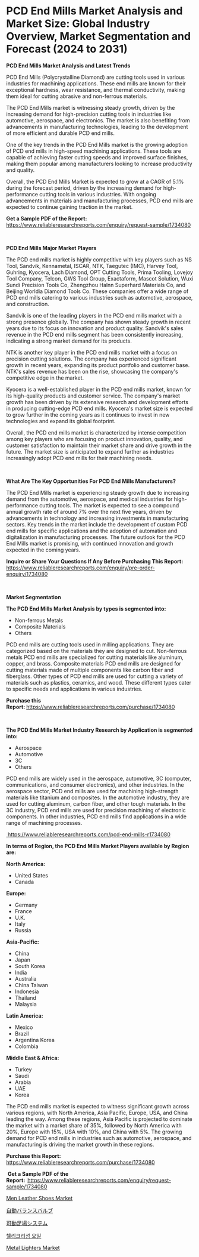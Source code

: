 <p><h1>PCD End Mills Market Analysis and Market Size: Global Industry Overview, Market Segmentation and Forecast (2024 to 2031)</h1></p><p><strong>PCD End Mills Market Analysis and Latest Trends</strong></p>
<p><p>PCD End Mills (Polycrystalline Diamond) are cutting tools used in various industries for machining applications. These end mills are known for their exceptional hardness, wear resistance, and thermal conductivity, making them ideal for cutting abrasive and non-ferrous materials.</p><p>The PCD End Mills market is witnessing steady growth, driven by the increasing demand for high-precision cutting tools in industries like automotive, aerospace, and electronics. The market is also benefiting from advancements in manufacturing technologies, leading to the development of more efficient and durable PCD end mills.</p><p>One of the key trends in the PCD End Mills market is the growing adoption of PCD end mills in high-speed machining applications. These tools are capable of achieving faster cutting speeds and improved surface finishes, making them popular among manufacturers looking to increase productivity and quality.</p><p>Overall, the PCD End Mills Market is expected to grow at a CAGR of 5.1% during the forecast period, driven by the increasing demand for high-performance cutting tools in various industries. With ongoing advancements in materials and manufacturing processes, PCD end mills are expected to continue gaining traction in the market.</p></p>
<p><strong>Get a Sample PDF of the Report:&nbsp;</strong> <a href="https://www.reliableresearchreports.com/enquiry/request-sample/1734080">https://www.reliableresearchreports.com/enquiry/request-sample/1734080</a></p>
<p>&nbsp;</p>
<p><strong>PCD End Mills Major Market Players</strong></p>
<p><p>The PCD end mills market is highly competitive with key players such as NS Tool, Sandvik, Kennametal, ISCAR, NTK, Taegutec (IMC), Harvey Tool, Guhring, Kyocera, Lach Diamond, OPT Cutting Tools, Prima Tooling, Lovejoy Tool Company, Telcon, GWS Tool Group, Exactaform, Mascot Solution, Wuxi Sundi Precision Tools Co, Zhengzhou Halnn Superhard Materials Co, and Beijing Worldia Diamond Tools Co. These companies offer a wide range of PCD end mills catering to various industries such as automotive, aerospace, and construction.</p><p>Sandvik is one of the leading players in the PCD end mills market with a strong presence globally. The company has shown steady growth in recent years due to its focus on innovation and product quality. Sandvik's sales revenue in the PCD end mills segment has been consistently increasing, indicating a strong market demand for its products.</p><p>NTK is another key player in the PCD end mills market with a focus on precision cutting solutions. The company has experienced significant growth in recent years, expanding its product portfolio and customer base. NTK's sales revenue has been on the rise, showcasing the company's competitive edge in the market.</p><p>Kyocera is a well-established player in the PCD end mills market, known for its high-quality products and customer service. The company's market growth has been driven by its extensive research and development efforts in producing cutting-edge PCD end mills. Kyocera's market size is expected to grow further in the coming years as it continues to invest in new technologies and expand its global footprint.</p><p>Overall, the PCD end mills market is characterized by intense competition among key players who are focusing on product innovation, quality, and customer satisfaction to maintain their market share and drive growth in the future. The market size is anticipated to expand further as industries increasingly adopt PCD end mills for their machining needs.</p></p>
<p>&nbsp;</p>
<p><strong>What Are The Key Opportunities For PCD End Mills Manufacturers?</strong></p>
<p><p>The PCD End Mills market is experiencing steady growth due to increasing demand from the automotive, aerospace, and medical industries for high-performance cutting tools. The market is expected to see a compound annual growth rate of around 7% over the next five years, driven by advancements in technology and increasing investments in manufacturing sectors. Key trends in the market include the development of custom PCD end mills for specific applications and the adoption of automation and digitalization in manufacturing processes. The future outlook for the PCD End Mills market is promising, with continued innovation and growth expected in the coming years.</p></p>
<p><strong>Inquire or Share Your Questions If Any Before Purchasing This Report:</strong> <a href="https://www.reliableresearchreports.com/enquiry/pre-order-enquiry/1734080">https://www.reliableresearchreports.com/enquiry/pre-order-enquiry/1734080</a></p>
<p>&nbsp;</p>
<p><strong>Market Segmentation</strong></p>
<p><strong>The PCD End Mills Market Analysis by types is segmented into:</strong></p>
<p><ul><li>Non-ferrous Metals</li><li>Composite Materials</li><li>Others</li></ul></p>
<p><p>PCD end mills are cutting tools used in milling applications. They are categorized based on the materials they are designed to cut. Non-ferrous metals PCD end mills are specialized for cutting materials like aluminum, copper, and brass. Composite materials PCD end mills are designed for cutting materials made of multiple components like carbon fiber and fiberglass. Other types of PCD end mills are used for cutting a variety of materials such as plastics, ceramics, and wood. These different types cater to specific needs and applications in various industries.</p></p>
<p><strong>Purchase this Report:&nbsp;</strong><a href="https://www.reliableresearchreports.com/purchase/1734080">https://www.reliableresearchreports.com/purchase/1734080</a></p>
<p>&nbsp;</p>
<p><strong>The PCD End Mills Market Industry Research by Application is segmented into:</strong></p>
<p><ul><li>Aerospace</li><li>Automotive</li><li>3C</li><li>Others</li></ul></p>
<p><p>PCD end mills are widely used in the aerospace, automotive, 3C (computer, communications, and consumer electronics), and other industries. In the aerospace sector, PCD end mills are used for machining high-strength materials like titanium and composites. In the automotive industry, they are used for cutting aluminum, carbon fiber, and other tough materials. In the 3C industry, PCD end mills are used for precision machining of electronic components. In other industries, PCD end mills find applications in a wide range of machining processes.</p></p>
<p><a href="https://www.reliableresearchreports.com/pcd-end-mills-r1734080">&nbsp;https://www.reliableresearchreports.com/pcd-end-mills-r1734080</a></p>
<p><strong>In terms of Region, the PCD End Mills Market Players available by Region are:</strong></p>
<p>
    <p> <strong> North America: </strong>
        <ul>
            <li>United States</li>
            <li>Canada</li>
        </ul>
        </p> 
    <p> <strong> Europe: </strong>
        <ul>
            <li>Germany</li>
            <li>France</li>
            <li>U.K.</li>
            <li>Italy</li>
            <li>Russia</li>
        </ul>
        </p> 
    <p> <strong> Asia-Pacific: </strong>
        <ul>
            <li>China</li>
            <li>Japan</li>
            <li>South Korea</li>
            <li>India</li>
            <li>Australia</li>
            <li>China Taiwan</li>
            <li>Indonesia</li>
            <li>Thailand</li>
            <li>Malaysia</li>
        </ul>
        </p> 
    <p> <strong> Latin America: </strong>
        <ul>
            <li>Mexico</li>
            <li>Brazil</li>
            <li>Argentina Korea</li>
            <li>Colombia</li>
        </ul>
        </p> 
    <p> <strong> Middle East & Africa: </strong>
        <ul>
            <li>Turkey</li>
            <li>Saudi</li>
            <li>Arabia</li>
            <li>UAE</li>
            <li>Korea</li>
        </ul>
    </p>
    </p>
<p><p>The PCD end mills market is expected to witness significant growth across various regions, with North America, Asia Pacific, Europe, USA, and China leading the way. Among these regions, Asia Pacific is projected to dominate the market with a market share of 35%, followed by North America with 20%, Europe with 15%, USA with 10%, and China with 5%. The growing demand for PCD end mills in industries such as automotive, aerospace, and manufacturing is driving the market growth in these regions.</p></p>
<p><strong>Purchase this Report: </strong><a href="https://www.reliableresearchreports.com/purchase/1734080">https://www.reliableresearchreports.com/purchase/1734080</a></p>
<p>&nbsp;<strong>Get a Sample PDF of the Report:&nbsp;&nbsp;</strong><a href="https://www.reliableresearchreports.com/enquiry/request-sample/1734080">https://www.reliableresearchreports.com/enquiry/request-sample/1734080</a></p>
<p><strong></strong></p>
<p><p><a href="https://www.linkedin.com/pulse/men-leather-shoes-market-key-successful-business-strategy-kt0pf?trackingId=egQoHO8aHp%2Fbwr1xh%2FOxlA%3D%3D">Men Leather Shoes Market</a></p><p><a href="https://medium.com/@timslater46/%E8%87%AA%E5%8B%95%E3%83%90%E3%83%A9%E3%83%B3%E3%82%B7%E3%83%B3%E3%82%B0%E3%83%90%E3%83%AB%E3%83%96%E5%B8%82%E5%A0%B4%E3%81%AF-%E5%B8%82%E5%A0%B4%E3%82%B7%E3%82%A7%E3%82%A2-%E5%B8%82%E5%A0%B4%E3%83%88%E3%83%AC%E3%83%B3%E3%83%89-%E3%81%8A%E3%82%88%E3%81%B3%E5%B8%82%E5%A0%B4%E6%88%90%E9%95%B7%E3%81%AB%E9%96%A2%E3%81%99%E3%82%8B%E6%83%85%E5%A0%B1%E3%82%92%E6%8F%90%E4%BE%9B%E3%81%97%E3%81%BE%E3%81%99-c7527271db54">自動バランスバルブ</a></p><p><a href="https://medium.com/@chrispbacon162023/%E5%8F%AF%E5%8B%95%E5%BC%8F%E8%B6%B3%E5%A0%B4%E3%82%B7%E3%82%B9%E3%83%86%E3%83%A0%E5%B8%82%E5%A0%B4-%E5%B8%82%E5%A0%B4%E3%82%B7%E3%82%A7%E3%82%A2-%E5%B8%82%E5%A0%B4%E5%8B%95%E5%90%91-%E3%81%8A%E3%82%88%E3%81%B3%E5%B0%86%E6%9D%A5%E3%81%AE%E6%88%90%E9%95%B7%E3%82%92%E6%8E%A2%E3%82%8B-ed59a9ede0e4">可動足場システム</a></p><p><a href="https://medium.com/@kylevasquez266/%ED%97%AC%EB%A6%AC%ED%81%AC%EB%A6%AC%EC%84%AC-%EC%98%A4%EC%9D%BC-%EC%8B%9C%EC%9E%A5-%EB%B6%84%EC%84%9D-%EA%B7%B8%EC%9D%98-cagr-%EC%8B%9C%EC%9E%A5-%EC%84%B8%EB%B6%84%ED%99%94-%EB%B0%8F-%EA%B8%80%EB%A1%9C%EB%B2%8C-%EC%82%B0%EC%97%85-%EA%B0%9C%EC%9A%94-092170ce0183">헬리크리섬 오일</a></p><p><a href="https://www.linkedin.com/pulse/metal-lighters-market-competitive-analysis-trends-forecast-2031-pzlsf?trackingId=wL66GghWJ9iBu9bkJz8Cwg%3D%3D">Metal Lighters Market</a></p></p>